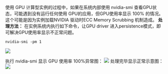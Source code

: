 使用 GPU 计算型实例的过程中，如果在系统内部使用 nvidia-smi 查看GPU状态，可能遇到没有运行任何使用 GPU的应用，但GPU使用率显示 100% 的情况。这个可能是因为实例加载NVIDIA 驱动时ECC Memory Scrubbing 机制造成。
**处理方法：**
在实例系统内执行如下命令，让GPU driver 进入persistence模式，即可解决GPU使用率显示不正常问题。
```
nvidia-smi -pm 1
```
![](//mc.qcloudimg.com/static/img/456d59df82aa68c243b6073bfe63f490/image.png)


执行 nvidia-smi 显示 GPU 使用率 100%异常图：
![](//mc.qcloudimg.com/static/img/5a58bc996b38c28b94131105a3fbd000/image.png)
处理完毕显示正常示意图：
![](//mc.qcloudimg.com/static/img/460c515a0a7ac32b4c525b759e13c732/image.png)


